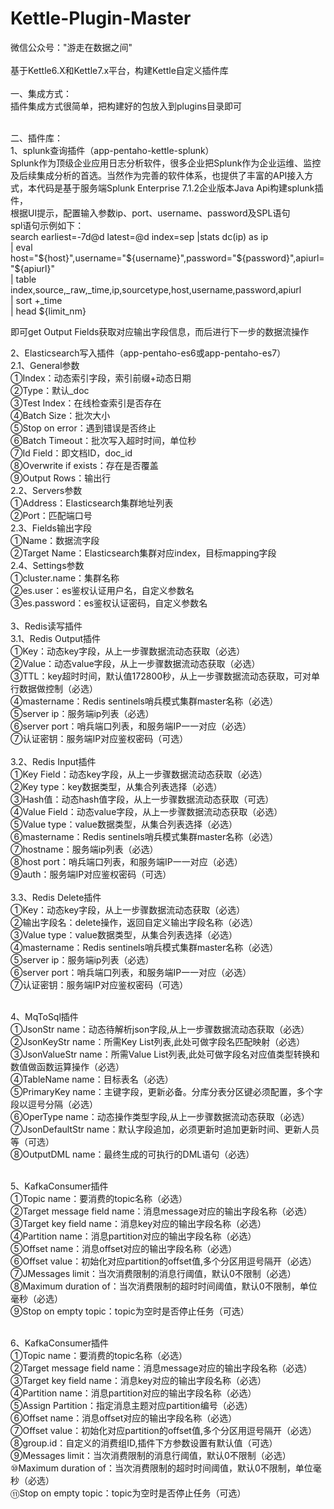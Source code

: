 # Kettle-Plugin-Master
微信公众号："游走在数据之间"<br><br>
基于Kettle6.X和Kettle7.x平台，构建Kettle自定义插件库
<br><br>
一、集成方式：<br>
  插件集成方式很简单，把构建好的包放入到plugins目录即可<br><br>
  
二、插件库：<br>
1、splunk查询插件（app-pentaho-kettle-splunk）<br>
Splunk作为顶级企业应用日志分析软件，很多企业把Splunk作为企业运维、监控及后续集成分析的首选。当然作为完善的软件体系，也提供了丰富的API接入方式，本代码是基于服务端Splunk Enterprise 7.1.2企业版本Java Api构建splunk插件，<br>
根据UI提示，配置输入参数ip、port、username、password及SPL语句<br>
spl语句示例如下：<br>
search earliest=-7d@d latest=@d index=sep |stats dc(ip) as ip<br>
| eval host="${host}",username="${username}",password="${password}",apiurl="${apiurl}"<br>
| table index,source,_raw,_time,ip,sourcetype,host,username,password,apiurl<br>
| sort +_time<br>
| head ${limit_nm}<br>

即可get Output Fields获取对应输出字段信息，而后进行下一步的数据流操作<br>


2、Elasticsearch写入插件（app-pentaho-es6或app-pentaho-es7）<br>
2.1、General参数<br>
①Index：动态索引字段，索引前缀+动态日期<br>
②Type：默认_doc<br>
③Test Index：在线检查索引是否存在<br>
④Batch Size：批次大小<br>
⑤Stop on error：遇到错误是否终止<br>
⑥Batch Timeout：批次写入超时时间，单位秒<br>
⑦Id Field：即文档ID，doc_id<br>
⑧Overwrite if exists：存在是否覆盖<br>
⑨Output Rows：输出行<br>
2.2、Servers参数<br>
①Address：Elasticsearch集群地址列表<br>
②Port：匹配端口号<br>
2.3、Fields输出字段<br>
①Name：数据流字段<br>
②Target Name：Elasticsearch集群对应index，目标mapping字段<br>
2.4、Settings参数<br>
①cluster.name：集群名称<br>
②es.user：es鉴权认证用户名，自定义参数名<br>
③es.password：es鉴权认证密码，自定义参数名<br>
<br>
3、Redis读写插件<br>
3.1、Redis Output插件<br>
①Key：动态key字段，从上一步骤数据流动态获取（必选）<br>
②Value：动态value字段，从上一步骤数据流动态获取（必选）<br>
③TTL：key超时时间，默认值172800秒，从上一步骤数据流动态获取，可对单行数据做控制（必选）<br>
④mastername：Redis sentinels哨兵模式集群master名称（必选）<br>
⑤server ip：服务端ip列表（必选）<br>
⑥server port：哨兵端口列表，和服务端IP一一对应（必选）<br>
⑦认证密钥：服务端IP对应鉴权密码（可选）<br><br>
3.2、Redis Input插件<br>
①Key Field：动态key字段，从上一步骤数据流动态获取（必选）<br>
②Key type：key数据类型，从集合列表选择（必选）<br>
③Hash值：动态hash值字段，从上一步骤数据流动态获取（可选）<br>
④Value Field：动态value字段，从上一步骤数据流动态获取（必选）<br>
⑤Value type：value数据类型，从集合列表选择（必选）<br>
⑥mastername：Redis sentinels哨兵模式集群master名称（必选）<br>
⑦hostname：服务端ip列表（必选）<br>
⑧host port：哨兵端口列表，和服务端IP一一对应（必选）<br>
⑨auth：服务端IP对应鉴权密码（可选）<br>
<br>
3.3、Redis Delete插件<br>
①Key：动态key字段，从上一步骤数据流动态获取（必选）<br>
②输出字段名：delete操作，返回自定义输出字段名称（必选）<br>
③Value type：value数据类型，从集合列表选择（必选）<br>
④mastername：Redis sentinels哨兵模式集群master名称（必选）<br>
⑤server ip：服务端ip列表（必选）<br>
⑥server port：哨兵端口列表，和服务端IP一一对应（必选）<br>
⑦认证密钥：服务端IP对应鉴权密码（可选）<br><br>

4、MqToSql插件<br>
①JsonStr name：动态待解析json字段,从上一步骤数据流动态获取（必选）<br>
②JsonKeyStr name：所需Key List列表,此处可做字段名匹配映射（必选）<br>
③JsonValueStr name：所需Value List列表,此处可做字段名对应值类型转换和数值做函数运算操作（必选）<br>
④TableName name：目标表名（必选）<br>
⑤PrimaryKey name：主键字段，更新必备。分库分表分区键必须配置，多个字段以逗号分隔（必选）<br>
⑥OperType name：动态操作类型字段,从上一步骤数据流动态获取（必选）<br>
⑦JsonDefaultStr name：默认字段追加，必须更新时追加更新时间、更新人员等（可选）<br>
⑧OutputDML name：最终生成的可执行的DML语句（必选）<br><br>


5、KafkaConsumer插件<br>
①Topic name：要消费的topic名称（必选）<br>
②Target message field name：消息message对应的输出字段名称（必选）<br>
③Target key field name：消息key对应的输出字段名称（必选）<br>
④Partition name：消息partition对应的输出字段名称（必选）<br>
⑤Offset name：消息offset对应的输出字段名称（必选）<br>
⑥Offset value：初始化对应partition的offset值,多个分区用逗号隔开（必选）<br>
⑦JMessages limit：当次消费限制的消息行阈值，默认0不限制（必选）<br>
⑧Maximum duration of：当次消费限制的超时时间阈值，默认0不限制，单位毫秒（必选）<br>
⑨Stop on empty topic：topic为空时是否停止任务（可选）<br><br>

6、KafkaConsumer插件<br>
①Topic name：要消费的topic名称（必选）<br>
②Target message field name：消息message对应的输出字段名称（必选）<br>
③Target key field name：消息key对应的输出字段名称（必选）<br>
④Partition name：消息partition对应的输出字段名称（必选）<br>
⑤Assign Partition：指定消息主题对应partition编号（必选）<br>
⑥Offset name：消息offset对应的输出字段名称（必选）<br>
⑦Offset value：初始化对应partition的offset值,多个分区用逗号隔开（必选）<br>
⑧group.id：自定义的消费组ID,插件下方参数设置有默认值（可选）<br>
⑨Messages limit：当次消费限制的消息行阈值，默认0不限制（必选）<br>
⑩Maximum duration of：当次消费限制的超时时间阈值，默认0不限制，单位毫秒（必选）<br>
⑪Stop on empty topic：topic为空时是否停止任务（可选）<br>